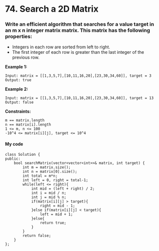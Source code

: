 # 74. Search a 2D Matrix
### Write an efficient algorithm that searches for a value target in an m x n integer matrix matrix. This matrix has the following properties:
* Integers in each row are sorted from left to right.
* The first integer of each row is greater than the last integer of the previous row.

**Example 1:**
```
Input: matrix = [[1,3,5,7],[10,11,16,20],[23,30,34,60]], target = 3
Output: true
```
**Example 2:**
```
Input: matrix = [[1,3,5,7],[10,11,16,20],[23,30,34,60]], target = 13
Output: false
```

**Constraints:**
```
m == matrix.length
n == matrix[i].length
1 <= m, n <= 100
-10^4 <= matrix[i][j], target <= 10^4
```

#### My code
```
class Solution {
public:
    bool searchMatrix(vector<vector<int>>& matrix, int target) {
        int m = matrix.size();
        int n = matrix[0].size();
        int total = m*n;
        int left = 0, right = total-1;
        while(left <= right){
            int mid = (left + right) / 2;
            int i = mid / n;
            int j = mid % n;
            if(matrix[i][j] > target){
                right = mid - 1;
            }else if(matrix[i][j] < target){
                left = mid + 1;
            }else{
                return true;
            }
        }
        return false;
    }
};
```
